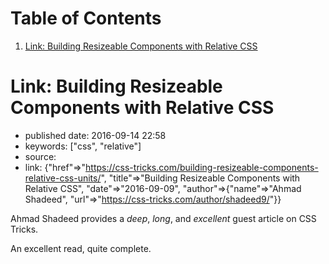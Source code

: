 
# Table of Contents

1.  [Link: Building Resizeable Components with Relative CSS](#link-building-resizeable-components-with-relative-css)


<a id="link-building-resizeable-components-with-relative-css"></a>

# Link: Building Resizeable Components with Relative CSS

-   published date: 2016-09-14 22:58
-   keywords: ["css", "relative"]
-   source:
-   link: {"href"=>"<https://css-tricks.com/building-resizeable-components-relative-css-units/>", "title"=>"Building Resizeable Components with Relative CSS", "date"=>"2016-09-09", "author"=>{"name"=>"Ahmad Shadeed", "url"=>"<https://css-tricks.com/author/shadeed9/>"}}

Ahmad Shadeed provides a *deep*, *long*, and *excellent* guest article on CSS Tricks.

An excellent read, quite complete.

